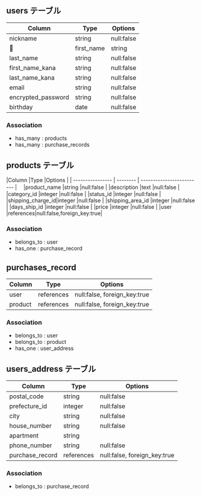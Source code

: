 ## users テーブル

|Column            |Type  |Options   |
| ---------------- | ---- | -------- |
|nickname          |string|null:false|
|first_name        |string|null:false|
|last_name         |string|null:false|
|first_name_kana   |string|null:false|
|last_name_kana    |string|null:false|
|email             |string|null:false|
|encrypted_password|string|null:false|
|birthday          |date  |null:false|

### Association

- has_many : products
- has_many : purchase_records

##  products テーブル

|Column            |Type      |Options                    |
| ---------------- | -------- | ------------------------- |　
|product_name      |string    |null:false                 |
|description       |text      |null:false                 |
|category_id       |integer   |null:false                 |
|status_id         |integer   |null:false                 |
|shipping_charge_id|integer   |null:false                 |
|shipping_area_id  |integer   |null:false                 |
|days_ship_id      |integer   |null:false                 |
|price             |integer   |null:false                 |
|user              |references|null:false,foreign_key:true|

### Association

- belongs_to : user
- has_one : purchase_record

## purchases_record

|Column      |Type      |Options                     |
| ---------- | -------- | ---------------------------|
|user        |references|null:false, foreign_key:true|
|product     |references|null:false, foreign_key:true|

### Association

- belongs_to : user
- belongs_to : product
- has_one : user_address

## users_address テーブル

|Column         |Type      |Options                     |
| ------------- | -------- | -------------------------- |
|postal_code    |string    |null:false                  |
|prefecture_id |integer   |null:false                  |
|city           |string    |null:false                  |
|house_number   |string    |null:false                  |
|apartment      |string    |                            |
|phone_number   |string    |null:false                  |
|purchase_record|references|null:false, foreign_key:true|

### Association

- belongs_to : purchase_record
